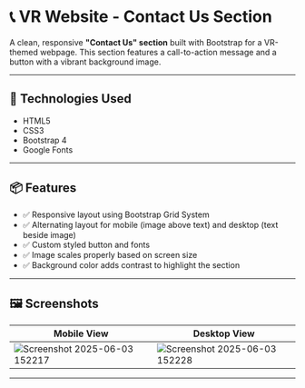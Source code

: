 # 📞 VR Website - Contact Us Section

A clean, responsive **"Contact Us" section** built with Bootstrap for a VR-themed webpage. This section features a call-to-action message and a button with a vibrant background image.

---

## 🧰 Technologies Used

- HTML5  
- CSS3  
- Bootstrap 4  
- Google Fonts  

---

## 📦 Features

- ✅ Responsive layout using Bootstrap Grid System
- ✅ Alternating layout for mobile (image above text) and desktop (text beside image)
- ✅ Custom styled button and fonts
- ✅ Image scales properly based on screen size
- ✅ Background color adds contrast to highlight the section

---

## 🖼️ Screenshots

| Mobile View | Desktop View |
|-------------|--------------|
|![Screenshot 2025-06-03 152217](https://github.com/user-attachments/assets/28b446cf-2f2f-4d7b-a54d-45dc15578526)| ![Screenshot 2025-06-03 152228](https://github.com/user-attachments/assets/cc87c57e-d210-4e4e-81be-b8258f30902c)|

---



